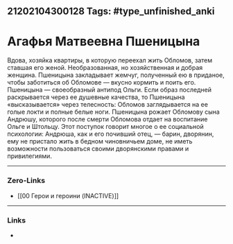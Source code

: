 21202104300128
Tags: #type_unfinished_anki 
---
# Агафья Матвеевна Пшеницына

Вдова, хозяйка квартиры, в которую переехал жить Обломов, затем ставшая его женой. Необразованная, но хозяйственная и добрая женщина. Пшеницына закладывает жемчуг, полученный ею в приданое, чтобы заботиться об Обломове — вкусно кормить и поить его. Пшеницына — своеобразный антипод Ольги. Если образ последней раскрывается через ее душевные качества, то Пшеницына «высказывается» через телесность: Обломов заглядывается на ее голые локти и полные белые ноги. Пшеницына рожает Обломову сына Андрюшу, которого после смерти Обломова отдает на воспитание Ольге и Штольцу. Этот поступок говорит многое о ее социальной психологии: Андрюша, как и его почивший отец, — барин, дворянин, ему не пристало жить в бедном чиновничьем доме, не иметь возможности пользоваться своими дворянскими правами и привилегиями.

---
### Zero-Links
- [[00 Герои и героини (INACTIVE)]]
---
### Links
-